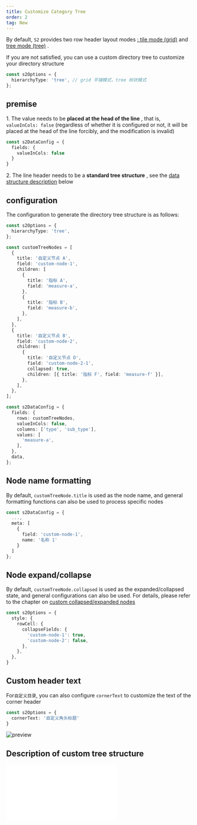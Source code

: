```yaml
---
title: Customize Category Tree
order: 2
tag: New
---
```


By default, `S2` provides two row header layout modes [: tile mode (grid)](/examples/basic/pivot#grid) and [tree mode (tree)](/examples/basic/pivot#tree) .

If you are not satisfied, you can use a custom directory tree to customize your directory structure

```ts
const s2Options = {
  hierarchyType: 'tree', // grid 平铺模式，tree 树状模式
};
```

<Playground path="custom/custom-tree/demo/custom-tree.ts" rid="container" height="400"></Playground>

## premise

1\. The value needs to be **placed at the head of the line** , that is, `valueInCols: false` (regardless of whether it is configured or not, it will be placed at the head of the line forcibly, and the modification is invalid)

```ts
const s2DataConfig = {
  fields: {
    valueInCols: false
  }
}
```

2\. The line header needs to be a **standard tree structure** , see the [data structure description](#customtreenode) below

## configuration

The configuration to generate the directory tree structure is as follows:

```ts
const s2Options = {
  hierarchyType: 'tree',
};

const customTreeNodes = [
  {
    title: '自定义节点 A',
    field: 'custom-node-1',
    children: [
      {
        title: '指标 A',
        field: 'measure-a',
      },
      {
        title: '指标 B',
        field: 'measure-b',
      },
    ],
  },
  {
    title: '自定义节点 B',
    field: 'custom-node-2',
    children: [
      {
        title: '自定义节点 D',
        field: 'custom-node-2-1',
        collapsed: true,
        children: [{ title: '指标 F', field: 'measure-f' }],
      },
    ],
  },
];

const s2DataConfig = {
  fields: {
    rows: customTreeNodes,
    valueInCols: false,
    columns: ['type', 'sub_type'],
    values: [
      'measure-a',
    ],
  },
  data,
};
```

## Node name formatting

By default, `customTreeNode.title` is used as the node name, and general formatting functions can also be used to process specific nodes

```ts
const s2DataConfig = {
  ...,
  meta: [
    {
      field: 'custom-node-1',
      name: '名称 1'
    }
  ]
};
```

## Node expand/collapse

By default, `customTreeNode.collapsed` is used as the expanded/collapsed state, and general configurations can also be used. For details, please refer to the chapter on [custom collapsed/expanded nodes](/manual/advanced/custom/custom-collapse-nodes)

```ts
const s2Options = {
  style: {
    rowCell: {
      collapseFields: {
        'custom-node-1': true,
        'custom-node-2': false,
      },
    },
  },
}
```

## Custom header text

For`自定义目录`, you can also configure `cornerText` to customize the text of the corner header

```ts
const s2Options = {
  cornerText: '自定义角头标题'
}
```

![preview](https://gw.alipayobjects.com/zos/antfincdn/fyUwaEw2S/3e38caa2-31eb-4272-9158-a1392b5e6f9e.png)

## Description of custom tree structure

<embed src="@/docs/common/custom/customTreeNode.en.md"></embed>
